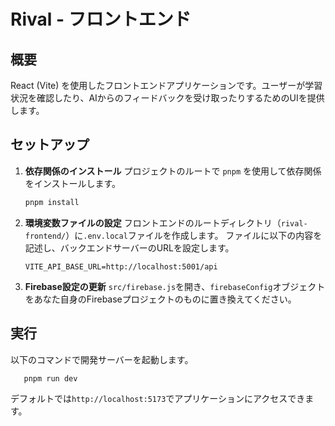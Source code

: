 # Rival - フロントエンド

## 概要

React (Vite) を使用したフロントエンドアプリケーションです。ユーザーが学習状況を確認したり、AIからのフィードバックを受け取ったりするためのUIを提供します。

## セットアップ

1. **依存関係のインストール**
   プロジェクトのルートで `pnpm` を使用して依存関係をインストールします。
   ```bash
   pnpm install
   ```

2. **環境変数ファイルの設定**
   フロントエンドのルートディレクトリ（`rival-frontend/`）に`.env.local`ファイルを作成します。
   ファイルに以下の内容を記述し、バックエンドサーバーのURLを設定します。

   ```
   VITE_API_BASE_URL=http://localhost:5001/api
   ```

3. **Firebase設定の更新**
   `src/firebase.js`を開き、`firebaseConfig`オブジェクトをあなた自身のFirebaseプロジェクトのものに置き換えてください。

## 実行

以下のコマンドで開発サーバーを起動します。

```bash
   pnpm run dev
```

デフォルトでは`http://localhost:5173`でアプリケーションにアクセスできます。
